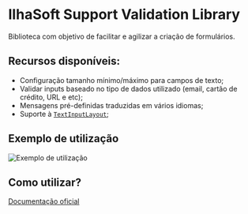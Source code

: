 # IlhaSoft Support Validation Library

Biblioteca com objetivo de facilitar e agilizar a criação de formulários. 

## Recursos disponíveis:

* Configuração tamanho mínimo/máximo para campos de texto;
* Validar inputs baseado no tipo de dados utilizado (email, cartão de crédito, URL e etc);
* Mensagens pré-definidas traduzidas em vários idiomas;
* Suporte à [`TextInputLayout`](https://developer.android.com/reference/android/support/design/widget/TextInputLayout.html);

## Exemplo de utilização

![Exemplo de utilização](http://s32.postimg.org/7tfrxtd9x/device_2016_05_15_105341.png)

## Como utilizar?

[Documentação oficial](https://bitbucket.org/ilhasoft/support-validation/wiki/Como%20utilizar)

